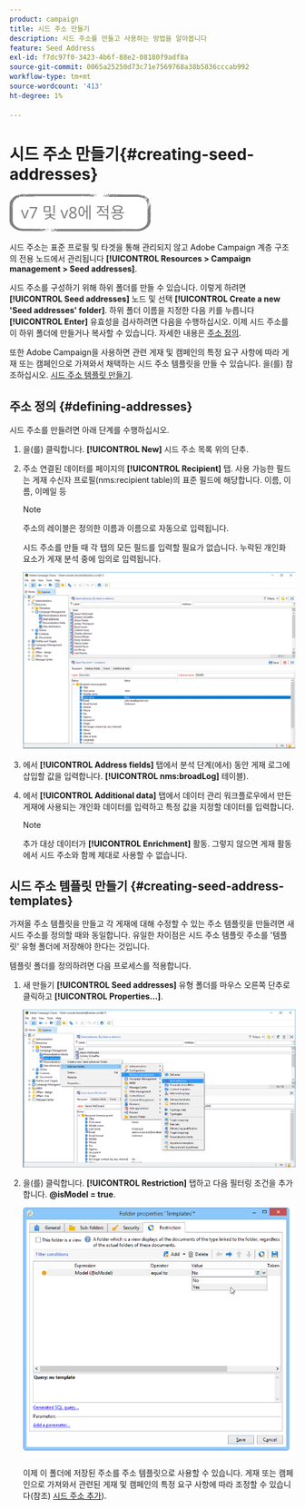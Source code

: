 ```yaml
---
product: campaign
title: 시드 주소 만들기
description: 시드 주소를 만들고 사용하는 방법을 알아봅니다
feature: Seed Address
exl-id: f7dc97f0-3423-4b6f-88e2-08180f9adf8a
source-git-commit: 0065a25250d73c71e7569768a38b5836cccab992
workflow-type: tm+mt
source-wordcount: '413'
ht-degree: 1%

---
```


# 시드 주소 만들기{#creating-seed-addresses}

![](../../assets/common.svg)

시드 주소는 표준 프로필 및 타겟을 통해 관리되지 않고 Adobe Campaign 계층 구조의 전용 노드에서 관리됩니다 **[!UICONTROL Resources > Campaign management > Seed addresses]**.

시드 주소를 구성하기 위해 하위 폴더를 만들 수 있습니다. 이렇게 하려면 **[!UICONTROL Seed addresses]** 노드 및 선택 **[!UICONTROL Create a new 'Seed addresses' folder]**. 하위 폴더 이름을 지정한 다음 키를 누릅니다 **[!UICONTROL Enter]** 유효성을 검사하려면 다음을 수행하십시오. 이제 시드 주소를 이 하위 폴더에 만들거나 복사할 수 있습니다. 자세한 내용은 [주소 정의](#defining-addresses).

또한 Adobe Campaign을 사용하면 관련 게재 및 캠페인의 특정 요구 사항에 따라 게재 또는 캠페인으로 가져와서 채택하는 시드 주소 템플릿을 만들 수 있습니다. 을(를) 참조하십시오. [시드 주소 템플릿 만들기](#creating-seed-address-templates).

## 주소 정의 {#defining-addresses}

시드 주소를 만들려면 아래 단계를 수행하십시오.

1. 을(를) 클릭합니다. **[!UICONTROL New]** 시드 주소 목록 위의 단추.
1. 주소 연결된 데이터를 페이지의 **[!UICONTROL Recipient]** 탭. 사용 가능한 필드는 게재 수신자 프로필(nms:recipient table)의 표준 필드에 해당합니다. 이름, 이름, 이메일 등

   >[!NOTE]
   >
   >주소의 레이블은 정의한 이름과 이름으로 자동으로 입력됩니다.
   >
   >시드 주소를 만들 때 각 탭의 모든 필드를 입력할 필요가 없습니다. 누락된 개인화 요소가 게재 분석 중에 임의로 입력됩니다.

   ![](assets/s_ncs_user_seedlist_new_address.png)

1. 에서 **[!UICONTROL Address fields]** 탭에서 분석 단계(에서) 동안 게재 로그에 삽입할 값을 입력합니다. **[!UICONTROL nms:broadLog]** 테이블).

1. 에서 **[!UICONTROL Additional data]** 탭에서 데이터 관리 워크플로우에서 만든 게재에 사용되는 개인화 데이터를 입력하고 특정 값을 지정할 데이터를 입력합니다.

   >[!NOTE]
   >
   >추가 대상 데이터가 **[!UICONTROL Enrichment]** 활동. 그렇지 않으면 게재 활동에서 시드 주소와 함께 제대로 사용할 수 없습니다.

## 시드 주소 템플릿 만들기 {#creating-seed-address-templates}

가져올 주소 템플릿을 만들고 각 게재에 대해 수정할 수 있는 주소 템플릿을 만들려면 새 시드 주소를 정의할 때와 동일합니다. 유일한 차이점은 시드 주소 템플릿 주소를 &#39;템플릿&#39; 유형 폴더에 저장해야 한다는 것입니다.

템플릿 폴더를 정의하려면 다음 프로세스를 적용합니다.

1. 새 만들기 **[!UICONTROL Seed addresses]** 유형 폴더를 마우스 오른쪽 단추로 클릭하고 **[!UICONTROL Properties...]**.

   ![](assets/s_ncs_user_seedlist_template_folder.png)

1. 을(를) 클릭합니다. **[!UICONTROL Restriction]** 탭하고 다음 필터링 조건을 추가합니다. **@isModel = true**.

   ![](assets/s_ncs_user_seedlist_folder_is_model.png)

   이제 이 폴더에 저장된 주소를 주소 템플릿으로 사용할 수 있습니다. 게재 또는 캠페인으로 가져와서 관련된 게재 및 캠페인의 특정 요구 사항에 따라 조정할 수 있습니다(참조) [시드 주소 추가](adding-seed-addresses.md)).

